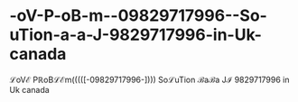 -oV-P-oB-m--09829717996--So-uTion-a-a-J-9829717996-in-Uk-canada
===============================================================

ℒoVℰ PℝoBℒℰm(((([-09829717996-]))) SoℒuTion ℬaℬa Jℐ 9829717996 in Uk canada
